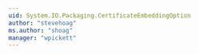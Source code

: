 ```yaml
---
uid: System.IO.Packaging.CertificateEmbeddingOption
author: "stevehoag"
ms.author: "shoag"
manager: "wpickett"
---
```

